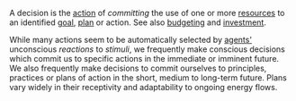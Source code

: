 A decision is the [action](https://github.com/gcassel/Modular-Organization-Terminology/blob/master/terms/action.md) of *committing* the use of one or more [resources](https://github.com/gcassel/Modular-Organization-Terminology/blob/master/terms/resource.md) to an identified [goal](https://github.com/gcassel/Modular-Organization-Terminology/blob/master/terms/goal.md), [plan](https://github.com/gcassel/Modular-Organization-Terminology/blob/master/terms/plan.md) or action.  See also [budgeting](https://github.com/gcassel/Modular-Organization-Terminology/blob/master/terms/budgeting.md) and [investment](https://github.com/gcassel/Modular-Organization-Terminology/blob/master/terms/investment.md).

While many actions seem to be automatically selected by [agents'](https://github.com/gcassel/Modular-Organization-Terminology/blob/master/terms/agent.md) unconscious *reactions* to *stimuli*, we frequently make conscious decisions which commit us to specific actions in the immediate or imminent future.  We also frequently make decisions to commit ourselves to principles, practices or plans of action in the short, medium to long-term future.   Plans vary widely in their receptivity and adaptability to ongoing energy flows.
